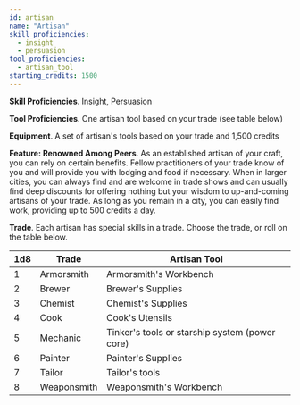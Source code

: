 ```yaml
---
id: artisan
name: "Artisan"
skill_proficiencies:
  - insight
  - persuasion
tool_proficiencies:
  - artisan_tool
starting_credits: 1500
---
```


__Skill Proficiencies__. Insight, Persuasion

__Tool Proficiencies__. One artisan tool based on your trade (see table below)

__Equipment__. A set of artisan's tools based on your trade and 1,500 credits

__Feature: Renowned Among Peers__. As an established artisan of your craft, you can rely on certain benefits. Fellow practitioners
of your trade know of you and will provide you with lodging and food if necessary. When in larger cities, you can always
find and are welcome in trade shows and can usually find deep discounts for offering nothing but your wisdom to up-and-coming
artisans of your trade. As long as you remain in a city, you can easily find work, providing up to 500 credits a day.

__Trade__. Each artisan has special skills in a trade. Choose the trade, or roll on the table below.

1d8 |	Trade | Artisan Tool
--- | --- | ---
1	| Armorsmith | Armorsmith's Workbench
2	| Brewer | Brewer's Supplies
3	| Chemist | Chemist's Supplies
4 | Cook | Cook's Utensils
5	| Mechanic | Tinker's tools or starship system (power core)
6	| Painter | Painter's Supplies
7 | Tailor | Tailor's tools
8	| Weaponsmith | Weaponsmith's Workbench
